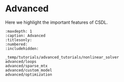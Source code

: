 # Advanced

Here we highlight the important features of CSDL.

```{toctree}
:maxdepth: 1
:caption: Advanced
:titlesonly:
:numbered:
:includehidden:

_temp/tutorials/advanced_tutorials/nonlinear_solver
advanced/loops
advanced/sparse_mtx
advanced/custom_model
advanced/optimization
```